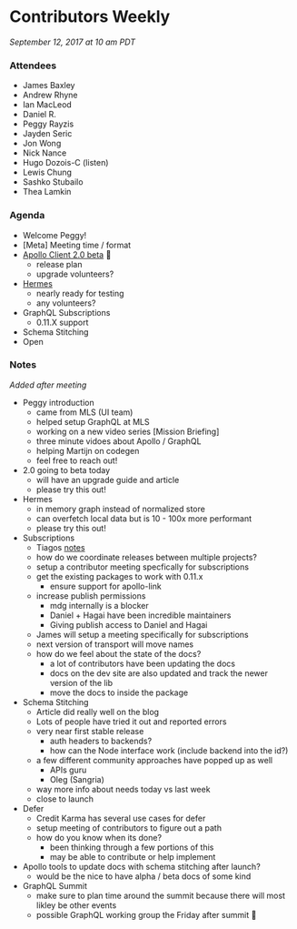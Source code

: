 # Contributors Weekly

*September 12, 2017 at 10 am PDT*

### Attendees
- James Baxley
- Andrew Rhyne
- Ian MacLeod
- Daniel R.
- Peggy Rayzis
- Jayden Seric
- Jon Wong
- Nick Nance
- Hugo Dozois-C (listen)
- Lewis Chung
- Sashko Stubailo
- Thea Lamkin

### Agenda
- Welcome Peggy!
- [Meta] Meeting time / format
- [Apollo Client 2.0 beta](https://github.com/apollographql/apollo-client/pull/1941) :tada:
  - release plan
  - upgrade volunteers?
- [Hermes](https://github.com/convoyinc/apollo-cache-hermes/pull/130)
  - nearly ready for testing
  - any volunteers?
- GraphQL Subscriptions
  - 0.11.X support
- Schema Stitching
- Open

### Notes
*Added after meeting*
- Peggy introduction
  - came from MLS (UI team)
  - helped setup GraphQL at MLS
  - working on a new video series [Mission Briefing]
  - three minute vidoes about Apollo / GraphQL
  - helping Martijn on codegen
  - feel free to reach out!
- 2.0 going to beta today
  - will have an upgrade guide and article
  - please try this out!
- Hermes
  - in memory graph instead of normalized store
  - can overfetch local data but is 10 - 100x more performant
  - please try this out!
- Subscriptions
  - Tiagos [notes](https://docs.google.com/document/d/1Gw3Vl-QT4Kx1x1uNhAjimlUu26EsLe7PYcTM2hjSQ70/edit?usp=sharing)
  - how do we coordinate releases between multiple projects?
  - setup a contributor meeting specfically for subscriptions
  - get the existing packages to work with 0.11.x
    - ensure support for apollo-link
  - increase publish permissions
    - mdg internally is a blocker
    - Daniel + Hagai have been incredible maintainers
    - Giving publish access to Daniel and Hagai
  - James will setup a meeting specifically for subscriptions
  - next version of transport will move names
  - how do we feel about the state of the docs?
    - a lot of contributors have been updating the docs
    - docs on the dev site are also updated and track the newer version of the lib
    - move the docs to inside the package
- Schema Stitching
  - Article did really well on the blog
  - Lots of people have tried it out and reported errors
  - very near first stable release
    - auth headers to backends?
    - how can the Node interface work (include backend into the id?)
  - a few different community approaches have popped up as well
    - APIs guru
    - Oleg (Sangria)
  - way more info about needs today vs last week
  - close to launch
- Defer
  - Credit Karma has several use cases for defer
  - setup meeting of contributors to figure out a path
  - how do you know when its done?
    - been thinking through a few portions of this
    - may be able to contribute or help implement
- Apollo tools to update docs with schema stitching after launch?
  - would be the nice to have alpha / beta docs of some kind
- GraphQL Summit
  - make sure to plan time around the summit because there will most likley be other events
  - possible GraphQL working group the Friday after summit :tada:
